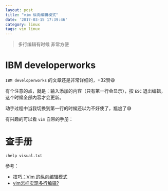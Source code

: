 ```yaml
---
layout: post
title: "vim 纵向编辑模式"
date: '2017-03-15 17:39:46'
category: linux
tags: vim linux
---
```


> 多行编辑有时候 非常方便

# IBM developerworks

`IBM developerworks` 的文章还是非常详细的，+32赞😆

有个注意的点，就是：输入添加的内容（只有第一行会显示），按 `ESC` 退出编辑，这个时候全部内容才会更新。

动手过程中当我切换到第一行的时候还以为不好使了，尴尬了😅

有兴趣的可以看 `vim` 自带的手册：

# 查手册
```
:help visual.txt
```

参考：
- [技巧：Vim 的纵向编辑模式](https://www.ibm.com/developerworks/cn/linux/l-cn-vimcolumn/)
- [vim怎样实现多行编辑?](https://www.zhihu.com/question/19968224)

